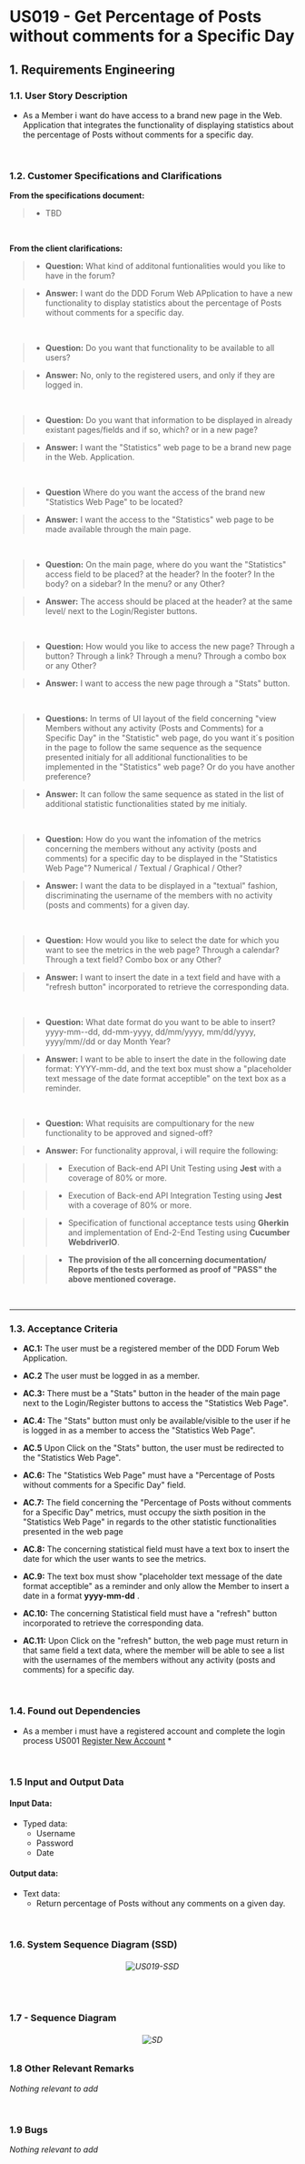 # US019 - Get Percentage of Posts without comments for a Specific Day

## 1. Requirements Engineering

### 1.1. User Story Description

* As a Member i want do have access to a brand new page in the Web. Application that integrates the functionality of displaying statistics about the percentage of Posts without comments for a specific day.

<br>

### 1.2. Customer Specifications and Clarifications 

**From the specifications document:**

>* TBD

<br>

**From the client clarifications:**

<!--Only Binary Questions Yes/No-->

>* **Question:** What kind of additonal funtionalities would you like to have in the forum?

>* **Answer:**  I want do the DDD Forum Web APplication to have a new functionality to display statistics about the percentage of Posts without comments for a specific day.

<br>

>* **Question:** Do you want that functionality to be available to all users?

>* **Answer:** No, only to the registered users, and only if they are logged in.

<br>

>* **Question:** Do you want that information to be displayed in already existant pages/fields and if so, which? or in a new page?

>* **Answer:**  I want the "Statistics" web page to be a brand new page in the Web. Application.

<br>

>* **Question** Where do you want the access of the brand new "Statistics Web Page" to be located? 

>* **Answer:** I want the access to the "Statistics" web page to be made available through the main page.

<br>

>* **Question:** On the main page, where do you want the "Statistics" access field to be placed? at the header? In the footer? In the body? on a sidebar? In the menu? or any Other?

>* **Answer:** The access should be placed at the header? at the same level/ next to the Login/Register buttons.

<br>

>* **Question:** How would you like to access the new page? Through a button? Through a link? Through a menu? Through a combo box or any Other?

>* **Answer:** I want to access the new page through a "Stats" button.

<br>

>* **Questions:** In terms of UI layout of the field concerning "view Members without any activity (Posts and Comments) for a Specific Day" in the "Statistic" web page, do you want it´s position in the page to follow the same sequence as the sequence presented initialy for all additional functionalities to be implemented in the "Statistics" web page? Or do you have another preference?
 
>* **Answer:** It can follow the same sequence as stated in the list of additional statistic functionalities stated by me initialy.

<br>

>* **Question:** How do you want the infomation of the metrics concerning the members without any activity (posts and comments) for a specific day to be displayed in the "Statistics Web Page"? Numerical / Textual / Graphical / Other?

>* **Answer:** I want the data to be displayed in a "textual" fashion, discriminating the username of the members with no activity (posts and comments) for a given day.

<br>

>* **Question:** How would you like to select the date for which you want to see the metrics in the web page? Through a calendar? Through a text field? Combo box or any Other?

>* **Answer:** I want to insert the date in a text field and have with a "refresh button" incorporated to retrieve the corresponding data.

<br>

>* **Question:** What date format do you want to be able to insert? yyyy-mm--dd, dd-mm-yyyy, dd/mm/yyyy, mm/dd/yyyy, yyyy/mm//dd or day Month Year?

>* **Answer:** I want to be able to insert the date in the following date format: YYYY-mm-dd, and the text box must show a "placeholder text message of the date format acceptible" on the text box as a reminder.

<br>

>* **Question:** What requisits are compultionary for the new functionality to be approved and signed-off?

>* **Answer:** For functionality approval, i will require the following:

>>* Execution of Back-end API Unit Testing using **Jest** with a coverage of 80% or more.

>>* Execution of Back-end API Integration Testing using **Jest** with a coverage of 80% or more.

>>* Specification of functional acceptance tests using **Gherkin** and implementation of End-2-End Testing using **Cucumber** **WebdriverIO**.

>>* **The provision of the all concerning documentation/ Reports of the tests performed as proof of "PASS" the above mentioned coverage.**

<br>
<hr>
 
### 1.3. Acceptance Criteria

* **AC.1:** The user must be a registered member of the DDD Forum Web Application.

* **AC.2** The user must be logged in as a member.

* **AC.3:** There must be a "Stats" button in the header of the main page next to the Login/Register buttons to access the "Statistics Web Page".

* **AC.4:** The "Stats" button must only be available/visible to the user if he is logged in as a member to access the "Statistics Web Page".

* **AC.5** Upon Click on the "Stats" button, the user must be redirected to the "Statistics Web Page".

* **AC.6:** The "Statistics Web Page" must have a "Percentage of Posts without comments for a Specific Day" field.

* **AC.7:** The field concerning the "Percentage of Posts without comments for a Specific Day" metrics, must occupy the sixth position in the "Statistics Web Page" in regards to the other statistic functionalities presented in the web page

* **AC.8:** The concerning statistical field must have a text box to insert the date for which the user wants to see the metrics.

* **AC.9:** The text box must show "placeholder text message of the date format acceptible" as a reminder and only allow the Member to insert a date in a format **yyyy-mm-dd** .

* **AC.10:** The concerning Statistical field must have a "refresh" button incorporated to retrieve the corresponding data.

* **AC.11:** Upon Click on the "refresh" button, the web page must return in that same field a text data, where the member will be able to see a list with the usernames of the members without any activity (posts and comments) for a specific day.


<br>

### 1.4. Found out Dependencies

* As a member i must have a registered account and complete the login process US001 [Register New Account](../../US001/01.requirements-engineering/US001.md) *

<br>

### 1.5 Input and Output Data

#### Input Data:

* Typed data:
	* Username 
	* Password
  	* Date

#### Output data:

* Text data:
  * Return percentage of Posts without any comments on a given day.

<br>

### 1.6. System Sequence Diagram (SSD)

<h6 align="center">

![US019-SSD](svg/US019-SSD.svg)

</h6>

<br>

### 1.7 - Sequence Diagram

<h6 align="center">

![**SD**](/docs/sprintA/US019/01.requirements-engineering/img/SD-US019.png)

</h6>

### 1.8 Other Relevant Remarks

*Nothing relevant to add* 

<br>

### 1.9 Bugs

*Nothing relevant to add*

<br>






